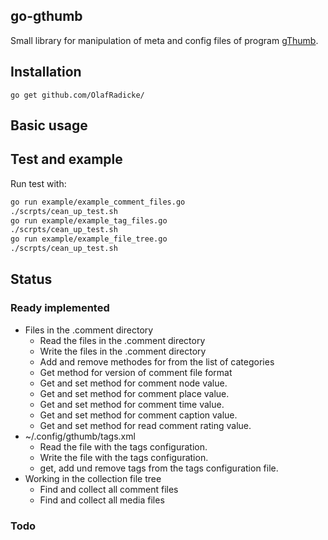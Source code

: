 go-gthumb
---------

Small library for manipulation of meta and config files of program
[gThumb](https://wiki.gnome.org/Apps/Gthumb).

## Installation

```
go get github.com/OlafRadicke/
```

## Basic usage



## Test and example

Run test with:

```bash
go run example/example_comment_files.go
./scrpts/cean_up_test.sh
go run example/example_tag_files.go
./scrpts/cean_up_test.sh
go run example/example_file_tree.go
./scrpts/cean_up_test.sh
```

## Status

### Ready implemented

- Files in the .comment directory
  - Read the files in the .comment directory
  - Write the files in the .comment directory
  - Add and remove methodes for from the list of categories
  - Get method for version of comment file format
  - Get and set method for comment node value.
  - Get and set method for comment place value.
  - Get and set method for comment time value.
  - Get and set method for comment caption value.
  - Get and set method for read comment rating value.
- ~/.config/gthumb/tags.xml
  - Read the file with the tags configuration.
  - Write the file with the tags configuration.
  - get, add und remove tags from the tags configuration file.
- Working in the collection file tree
  - Find and collect all comment files
  - Find and collect all media files

### Todo

